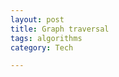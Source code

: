 ```yaml
---
layout: post
title: Graph traversal 
tags: algorithms
category: Tech 

---
```


<script src="https://gist.github.com/selimslab/19a08da6df682fc08cc4ece4fb01a309.js"></script>

<script src="https://gist.github.com/selimslab/c9f83af8e34d01ad78c64dc6b97cb9b3.js"></script>